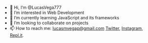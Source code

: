 - 👋 Hi, I’m @LucasVega777
- 👀 I’m interested in Web Development
- 🌱 I’m currently learning JavaScript and its frameworks
- 💞️ I’m looking to collaborate on projects 
- 📫 How to reach me: lucasmvegap@gmail.com
[Twitter](https://twitter.com/lucasvegap), [Instagram](https://www.instagram.com/lucas_vegap/), [Repl.it](https://replit.com/@LucasVega777).

<!---
LucasVega777/LucasVega777 is a ✨ special ✨ repository because its `README.md` (this file) appears on your GitHub profile.
You can click the Preview link to take a look at your changes.
--->
